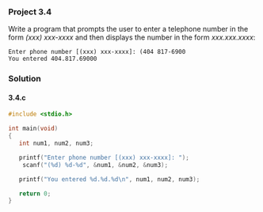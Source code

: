 ### Project 3.4
Write a program that prompts the user to enter a telephone number in the form *(xxx) xxx-xxxx* and then displays the number in the form *xxx.xxx.xxxx*:
```
Enter phone number [(xxx) xxx-xxxx]: (404 817-6900
You entered 404.817.69000
```
### Solution
#### 3.4.c
```c
#include <stdio.h>

int main(void)
{
   int num1, num2, num3;

   printf("Enter phone number [(xxx) xxx-xxxx]: ");
    scanf("(%d) %d-%d", &num1, &num2, &num3);

   printf("You entered %d.%d.%d\n", num1, num2, num3);

   return 0;
}
```
